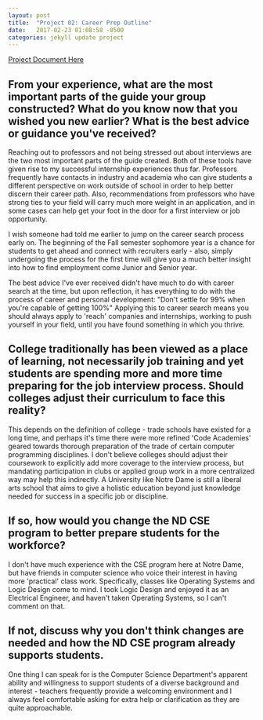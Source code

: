```yaml
---
layout: post
title:  "Project 02: Career Prep Outline"
date:   2017-02-23 01:08:58 -0500
categories: jekyll update project
---
```



[Project Document Here][document_link]

## From your experience, what are the most important parts of the guide your group constructed? What do you know now that you wished you new earlier? What is the best advice or guidance you've received?

Reaching out to professors and not being stressed out about interviews are the
two most important parts of the guide created.  Both of these tools have given
rise to my successful internship experiences thus far.  Professors frequently
have contacts in industry and academia who can give students a different
perspective on work outside of school in order to help better discern their
career path.  Also, recommendations from professors who have strong ties to
your field will carry much more weight in an application, and in some cases can
help get your foot in the door for a first interview or job opportunity.

I wish someone had told me earlier to jump on the career search process early
on.  The beginning of the Fall semester sophomore year is a chance for students
to get ahead and connect with recruiters early - also, simply undergoing the
process for the first time will give you a much better insight into how to find
employment come Junior and Senior year.

The best advice I've ever received didn't have much to do with career
search at the time, but upon reflection, it has everything to do with the
process of career and personal development: "Don't settle for 99% when you're
capable of getting 100%"  Applying this to career search means you should
always apply to 'reach' companies and internships, working to push yourself in
your field, until you have found something in which you thrive.


## College traditionally has been viewed as a place of learning, not necessarily job training and yet students are spending more and more time preparing for the job interview process. Should colleges adjust their curriculum to face this reality?

This depends on the definition of college - trade schools have existed for a
long time, and perhaps it's time there were more refined 'Code Academies'
geared towards thorough preparation of the trade of certain computer
programming disciplines.  I don't believe colleges should adjust their
coursework to explicitly add more coverage to the interview process, but
mandating participation in clubs or applied group work in a more centralized
way may help this indirectly.  A University like Notre Dame is still a liberal
arts school that aims to give a holistic education beyond just knowledge needed
for success in a specific job or discipline.

## If so, how would you change the ND CSE program to better prepare students for the workforce?

I don't have much experience with the CSE program here at Notre Dame, but have
friends in computer science who voice their interest in having more 'practical'
class work.  Specifically, classes like Operating Systems and Logic Design come
to mind.   I took Logic Design and enjoyed it as an Electrical Engineer, and
haven't taken Operating Systems, so I can't comment on that.

## If not, discuss why you don't think changes are needed and how the ND CSE program already supports students.

One thing I can speak for is the Computer Science Department's apparent ability
and willingness to support students of a diverse background and interest -
teachers frequently provide a welcoming environment and I always feel
comfortable asking for extra help or clarification as they are quite
approachable.




[document_link]: https://drive.google.com/a/nd.edu/file/d/0By4xU2ffr4j6ZExIWmo4RnhwdVU/view?usp=sharing





